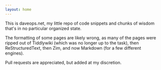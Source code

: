 ```yaml
---
layout: home
---
```


This is daveops.net, my little repo of code snippets and chunks of wisdom
that's in no particular organized state.

The formatting of some pages are likely wrong, as many of the pages were ripped
out of Tiddlywiki (which was no longer up to the task), then ReStructuredText,
then Zim, and now Markdown (for a few different engines).

Pull requests are appreciated, but added at my discretion.
